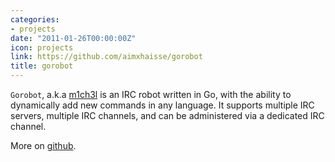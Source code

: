 ```yaml
---
categories:
- projects
date: "2011-01-26T00:00:00Z"
icon: projects
link: https://github.com/aimxhaisse/gorobot
title: gorobot
---
```


`Gorobot`, a.k.a [m1ch3l](http://m1ch3l.biz) is an IRC robot written
in Go, with the ability to dynamically add new commands in any
language. It supports multiple IRC servers, multiple IRC channels, and
can be administered via a dedicated IRC channel.

More on [github](https://github.com/aimxhaisse/gorobot).
